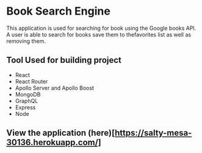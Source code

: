 # Book Search Engine 
This application is used for searching for book using the Google books API. A user is able to search for books save them to thefavorites list as well as removing them.

## Tool Used for building project
* React
* React Router
* Apollo Server and Apollo Boost
* MongoDB
* GraphQL
* Express
* Node

## View the application (here)[https://salty-mesa-30136.herokuapp.com/]
